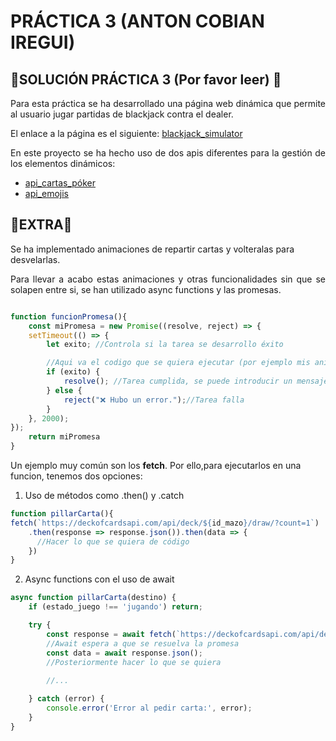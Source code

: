 # PRÁCTICA 3 (ANTON COBIAN IREGUI)

## 🔔SOLUCIÓN PRÁCTICA 3  (Por favor leer) 🔔

<p align="justify"> 
Para esta práctica se ha desarrollado una página web dinámica que permite al usuario jugar partidas de blackjack contra el dealer.<br>
</p>

El enlace a la página es el siguiente: <a href="https://acobianiregui.github.io/p3/p3_sol/">blackjack_simulator </a>

<p align="justify">
En este proyecto se ha hecho uso de dos apis diferentes para la gestión de los elementos dinámicos:
</p>

- <a href=https://deckofcardsapi.com/>api_cartas_póker</a>
- <a href=https://github.com/cheatsnake/emojihub>api_emojis</a>

## 🚨EXTRA🚨

Se ha implementado animaciones de repartir cartas y volteralas para desvelarlas. 

<p align="justify">
Para llevar a acabo estas animaciones y otras funcionalidades sin que se solapen entre si, se han utilizado async functions y las promesas. 
</p>

```js

function funcionPromesa(){
    const miPromesa = new Promise((resolve, reject) => {
    setTimeout(() => {
        let exito; //Controla si la tarea se desarrollo éxito

        //Aqui va el codigo que se quiera ejecutar (por ejemplo mis animaciones)
        if (exito) {
            resolve(); //Tarea cumplida, se puede introducir un mensaje dentro
        } else {
            reject("❌ Hubo un error.");//Tarea falla
        }
    }, 2000);
});
    return miPromesa
}
```
Un ejemplo muy común son los __fetch__. Por ello,para ejecutarlos en una funcion, tenemos dos opciones:

1. Uso de métodos como .then() y .catch

```js
function pillarCarta(){
fetch(`https://deckofcardsapi.com/api/deck/${id_mazo}/draw/?count=1`)
    .then(response => response.json()).then(data => {
      //Hacer lo que se quiera de código
    })
}
```
2. Async functions con el uso de await
```js
async function pillarCarta(destino) {
    if (estado_juego !== 'jugando') return;

    try {
        const response = await fetch(`https://deckofcardsapi.com/api/deck/${id_mazo}/draw/?count=1`);
        //Await espera a que se resuelva la promesa
        const data = await response.json();
        //Posteriormente hacer lo que se quiera
        
        //...

    } catch (error) {
        console.error('Error al pedir carta:', error);
    }
}
```


